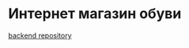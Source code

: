 # Интернет магазин обуви

[backend repository](https://github.com/Kohstantih/react_diploma_online-shoe-store_backend.git)
